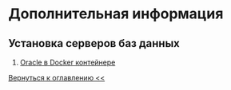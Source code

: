 # Дополнительная информация

## Установка серверов баз данных

1. [Oracle в Docker контейнере](oracle-docker.md)



[Вернуться к оглавлению <<](../index.md)